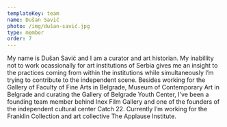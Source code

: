 ```yaml
---
templateKey: team
name: Dušan Savić
photo: /img/dušan-savić.jpg
type: member
order: 7
---
```

My name is Dušan Savić and I am a curator and art historian. My inabillity not to work ocassionally for art institutions of Serbia gives me an insight to the practices coming from within the institutions while simultaneously I’m trying to contribute to the independent scene. Besides working for the Gallery of Faculty of Fine Arts in Belgrade, Museum of Contemporary Art in Belgrade and curating the Gallery of Belgrade Youth Center, I’ve been a founding team member behind Inex Film Gallery and one of the founders of the independent cultural center Catch 22. Currently I’m working for the Franklin Collection and art collective The Applause Institute. 
